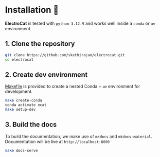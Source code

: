 # Installation 🔧

**ElectroCat** is tested with `python 3.12.9` and works well inside a `conda` or `uv` environment.

## 1. Clone the repository

```bash
git clone https://github.com/skethirajan/electrocat.git
cd electrocat
```

## 2. Create dev environment

[Makefile](https://github.com/skethirajan/ElectroCat/blob/main/Makefile) is provided to create a nested Conda + `uv` environment for development.

```bash
make create-conda
conda activate ecat
make setup-dev
```

## 3. Build the docs

To build the documentation, we make use of `mkdocs` and `mkdocs-material`. Documentation will be live at `http://localhost:8000`

```bash
make docs-serve
```

